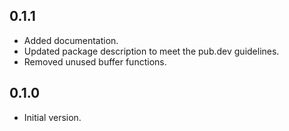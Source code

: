 ## 0.1.1

* Added documentation.
* Updated package description to meet the pub.dev guidelines.
* Removed unused buffer functions.

## 0.1.0

* Initial version.
